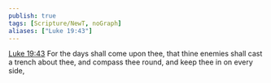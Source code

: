 ```yaml
---
publish: true
tags: [Scripture/NewT, noGraph]
aliases: ["Luke 19:43"]
---
```

[Luke 19:43](https://churchofjesuschrist.org/study/scriptures/nt/luke/19?lang=eng&id=p43#p43) For the days shall come upon thee, that thine enemies shall cast a trench about thee, and compass thee round, and keep thee in on every side,

